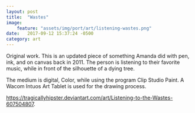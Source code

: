 ```yaml
---
layout: post
title:  "Wastes"
image:
    feature: "assets/img/port/art/listening-wastes.png"
date:   2017-09-12 15:37:24 -0500
category: art
---
```

Original work. This is an updated piece of something Amanda did with pen, ink, and on canvas back in 2011. The person is listening to their favorite music, while in front of the silhouette of a dying tree.

The medium is digital, Color, while using the program Clip Studio Paint. A Wacom Intuos Art Tablet is used for the drawing process.

<a href="https://tragicallyhipster.deviantart.com/art/Listening-to-the-Wastes-607504807" target="_blank">https://tragicallyhipster.deviantart.com/art/Listening-to-the-Wastes-607504807</a>.